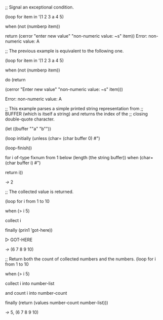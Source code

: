  

;; Signal an exceptional condition. 

(loop for item in ’(1 2 3 a 4 5) 

when (not (numberp item)) 

return (cerror "enter new value" "non-numeric value: ~s" item)) Error: non-numeric value: A 

;; The previous example is equivalent to the following one. 

(loop for item in ’(1 2 3 a 4 5) 

when (not (numberp item)) 

do (return 

(cerror "Enter new value" "non-numeric value: ~s" item))) 

Error: non-numeric value: A 

;; This example parses a simple printed string representation from ;; BUFFER (which is itself a string) and returns the index of the ;; closing double-quote character. 

(let ((buffer "\"a\" \"b\"")) 

(loop initially (unless (char= (char buffer 0) #\") 

(loop-finish)) 

for i of-type fixnum from 1 below (length (the string buffer)) when (char= (char buffer i) #\") 

return i)) 

*→* 2 

;; The collected value is returned. 

(loop for i from 1 to 10 

when (&#62; i 5) 

collect i 

finally (prin1 ’got-here)) 

&#9655; GOT-HERE 

*→* (6 7 8 9 10) 

;; Return both the count of collected numbers and the numbers. (loop for i from 1 to 10 

when (&#62; i 5) 

collect i into number-list 

and count i into number-count 

finally (return (values number-count number-list))) 

*→* 5, (6 7 8 9 10) 

